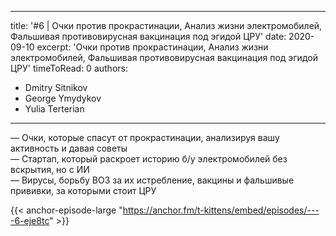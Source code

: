 
---
title: '#6 | Очки против прокрастинации, Анализ жизни электромобилей, Фальшивая противовирусная вакцинация под эгидой ЦРУ'
date: 2020-09-10
excerpt: 'Очки против прокрастинации, Анализ жизни электромобилей, Фальшивая противовирусная вакцинация под эгидой ЦРУ'
timeToRead: 0
authors:
  - Dmitry Sitnikov
  - George Ymydykov
  - Yulia Terterian
---

— Очки, которые спасут от прокрастинации, анализируя вашу активность и давая советы<br/>
— Стартап, который раскроет историю б/у электромобилей без вскрытия, но с ИИ<br/>
— Вирусы, борьбу ВОЗ за их истребление, вакцины и фальшивые прививки, за которыми стоит ЦРУ

{{< anchor-episode-large "https://anchor.fm/t-kittens/embed/episodes/----6-eje8tc" >}}
